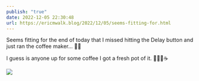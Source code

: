 ```yaml
---
publish: "true"
date: 2022-12-05 22:30:48
url: https://ericmwalk.blog/2022/12/05/seems-fitting-for.html
---
```

Seems fitting for the end of today that I missed hitting the Delay button and just ran the coffee maker… 🤦‍♂️

I guess is anyone up for some coffee I got a fresh pot of it. 🤷🏻‍♂️☕️


![](https://ericmwalk.blog/uploads/2022/09a6dc69d7.jpg)